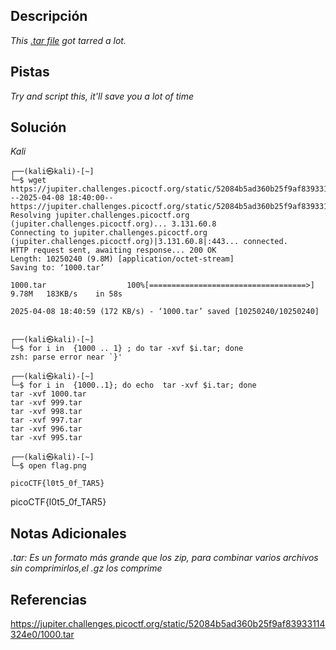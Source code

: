 ## Descripción

*This [.tar file](https://jupiter.challenges.picoctf.org/static/52084b5ad360b25f9af83933114324e0/1000.tar) got tarred a lot.*

## Pistas

*Try and script this, it'll save you a lot of time*

## Solución

*Kali*

```
┌──(kali㉿kali)-[~]
└─$ wget https://jupiter.challenges.picoctf.org/static/52084b5ad360b25f9af83933114324e0/1000.tar
--2025-04-08 18:40:00--  https://jupiter.challenges.picoctf.org/static/52084b5ad360b25f9af83933114324e0/1000.tar
Resolving jupiter.challenges.picoctf.org (jupiter.challenges.picoctf.org)... 3.131.60.8
Connecting to jupiter.challenges.picoctf.org (jupiter.challenges.picoctf.org)|3.131.60.8|:443... connected.
HTTP request sent, awaiting response... 200 OK
Length: 10250240 (9.8M) [application/octet-stream]
Saving to: ‘1000.tar’

1000.tar                  100%[===================================>]   9.78M   183KB/s    in 58s     

2025-04-08 18:40:59 (172 KB/s) - ‘1000.tar’ saved [10250240/10250240]

                                                                                                      
┌──(kali㉿kali)-[~]
└─$ for i in  {1000 .. 1} ; do tar -xvf $i.tar; done
zsh: parse error near `}'
                                                                                                      
┌──(kali㉿kali)-[~]
└─$ for i in  {1000..1}; do echo  tar -xvf $i.tar; done
tar -xvf 1000.tar
tar -xvf 999.tar
tar -xvf 998.tar
tar -xvf 997.tar
tar -xvf 996.tar
tar -xvf 995.tar

┌──(kali㉿kali)-[~]
└─$ open flag.png

picoCTF{l0t5_0f_TAR5}
```

picoCTF{l0t5_0f_TAR5}
## Notas Adicionales 
*.tar: Es un formato más grande que los zip, para combinar varios archivos sin comprimirlos,el .gz los comprime*

## Referencias 

https://jupiter.challenges.picoctf.org/static/52084b5ad360b25f9af83933114324e0/1000.tar